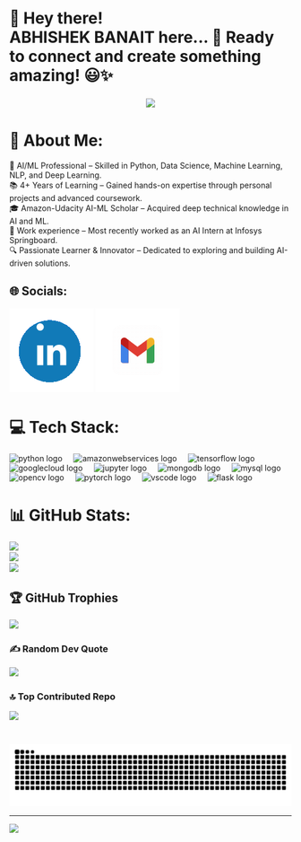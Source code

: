<h1 align="left">🌟 Hey there!<br>ABHISHEK BANAIT here... 🚀 Ready to connect and create something amazing! 😃✨</h1>

###

<div align="center">
  <img height="200" src="https://media.giphy.com/media/78XCFBGOlS6keY1Bil/giphy.gif?cid=790b7611mycp0n0bxpai3zgjj19xyzr1lkfzi66j5j06o4so&ep=v1_gifs_search&rid=giphy.gif&ct=g"   />
</div>


# 💫 About Me:
🚀 AI/ML Professional – Skilled in Python, Data Science, Machine Learning, NLP, and Deep Learning.  <br>📚 4+ Years of Learning – Gained hands-on expertise through personal projects and advanced coursework.  <br>🎓 Amazon-Udacity AI-ML Scholar – Acquired deep technical knowledge in AI and ML.  <br>💼 Work experience – Most recently worked as an AI Intern at Infosys Springboard.  <br>🔍 Passionate Learner & Innovator – Dedicated to exploring and building AI-driven solutions.  


## 🌐 Socials:
[![LinkedIn](LinkedIn.gif)](www.linkedin.com/in/abhishek-banait-904502247) [![email](gmail.gif)](mailto:abhishekdb2003@gmail.com) 

# 💻 Tech Stack:
<div align="left">
  <img src="https://cdn.jsdelivr.net/gh/devicons/devicon/icons/python/python-original.svg" height="30" alt="python logo"  />
  <img width="12" />
  <img src="https://skillicons.dev/icons?i=aws" height="30" alt="amazonwebservices logo"  />
  <img width="12" />
  <img src="https://cdn.simpleicons.org/tensorflow/FF6F00" height="30" alt="tensorflow logo"  />
  <img width="12" />
  <img src="https://cdn.jsdelivr.net/gh/devicons/devicon/icons/googlecloud/googlecloud-original.svg" height="30" alt="googlecloud logo"  />
  <img width="12" />
  <img src="https://cdn.jsdelivr.net/gh/devicons/devicon/icons/jupyter/jupyter-original.svg" height="30" alt="jupyter logo"  />
  <img width="12" />
  <img src="https://cdn.jsdelivr.net/gh/devicons/devicon/icons/mongodb/mongodb-original.svg" height="30" alt="mongodb logo"  />
  <img width="12" />
  <img src="https://skillicons.dev/icons?i=mysql" height="30" alt="mysql logo"  />
  <img width="12" />
  <img src="https://cdn.jsdelivr.net/gh/devicons/devicon/icons/opencv/opencv-original.svg" height="30" alt="opencv logo"  />
  <img width="12" />
  <img src="https://cdn.jsdelivr.net/gh/devicons/devicon/icons/pytorch/pytorch-original.svg" height="30" alt="pytorch logo"  />
  <img width="12" />
  <img src="https://cdn.jsdelivr.net/gh/devicons/devicon/icons/vscode/vscode-original.svg" height="30" alt="vscode logo"  />
  <img width="12" />
  <img src="https://skillicons.dev/icons?i=flask" height="30" alt="flask logo"  />
</div>

###

# 📊 GitHub Stats:
![](https://github-readme-stats.vercel.app/api?username=Ab-Champ&theme=slateorange&hide_border=false&include_all_commits=true&count_private=true)<br/>
![](https://nirzak-streak-stats.vercel.app/?user=Ab-Champ&theme=slateorange&hide_border=false)<br/>
![](https://github-readme-stats.vercel.app/api/top-langs/?username=Ab-Champ&theme=slateorange&hide_border=false&include_all_commits=true&count_private=true&layout=compact)

## 🏆 GitHub Trophies
![](https://github-profile-trophy.vercel.app/?username=Ab-Champ&theme=codeSTACKr&no-frame=false&no-bg=true&margin-w=4)

### ✍️ Random Dev Quote
![](https://quotes-github-readme.vercel.app/api?type=vetical&theme=radical)

### 🔝 Top Contributed Repo
![](https://github-contributor-stats.vercel.app/api?username=Ab-Champ&limit=5&theme=codeSTACKr&combine_all_yearly_contributions=true)

###

<br clear="both">

<img src="https://raw.githubusercontent.com/Ab-Champ/Ab-Champ/output/snake.svg" alt="Snake animation" />

---
[![](https://visitcount.itsvg.in/api?id=Ab-Champ&icon=5&color=0)](https://visitcount.itsvg.in)
